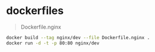 # dockerfiles

> Dockerfile.nginx

```bash
docker build --tag nginx/dev --file Dockerfile.nginx .
docker run -d -t -p 80:80 nginx/dev
```
